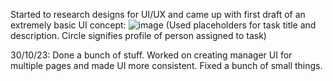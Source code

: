 Started to research designs for UI/UX and came up with first draft of an extremely basic UI concept:
![image](https://github.com/23COB290/project/assets/73470305/fd896700-6d5e-4403-81eb-b283b7c0f774)
(Used placeholders for task title and description. Circle signifies profile of person assigned to task)

30/10/23:
    Done a bunch of stuff. Worked on creating manager UI for multiple pages and made UI more consistent. Fixed a bunch of small things.
